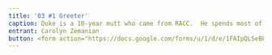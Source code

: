 ```yaml
---
title: '03 #1 Greeter'
caption: Duke is a 10-year mutt who came from RACC.  He spends most of his day sleeping in sun patches or being cuddly on the couch.
entrant: Carolyn Zemanian
button: <form action="https://docs.google.com/forms/u/1/d/e/1FAIpQLSeBblQMqbBMeuApn2iPdutPu_wvMXp7h9YlIcRDEgHzWuKEQw/formResponse" method="post"><div class="form-element"></div><span>Votes</span><input type="text" name="entry.617949415" required placeholder="$"></br><span>Email</span><input type="text" name="entry.882766101" required><button type="submit" name="button">Cast Votes</button></form>
---
```

